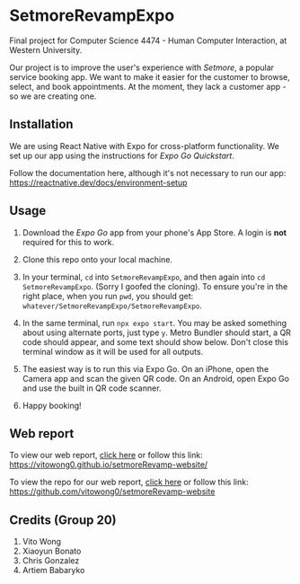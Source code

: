 # SetmoreRevampExpo
Final project for Computer Science 4474 - Human Computer Interaction, at Western University.

Our project is to improve the user's experience with _Setmore_, a popular service booking app. We want to make it easier for the customer to browse, select, and book appointments. At the moment, they lack a customer app - so we are creating one. 

## Installation
We are using React Native with Expo for cross-platform functionality. We set up our app using the instructions for _Expo Go Quickstart_.

Follow the documentation here, although it's not necessary to run our app: https://reactnative.dev/docs/environment-setup

## Usage
1. Download the _Expo Go_ app from your phone's App Store. A login is **not** required for this to work. 

2. Clone this repo onto your local machine. 

3. In your terminal, `cd` into `SetmoreRevampExpo`, and then again into `cd SetmoreRevampExpo`. (Sorry I goofed the cloning). To ensure you're in the right place, when you run `pwd`, you should get: `whatever/SetmoreRevampExpo/SetmoreRevampExpo`.

4. In the same terminal, run `npx expo start`. You may be asked something about using alternate ports, just type `y`. Metro Bundler should start, a QR code should appear, and some text should show below. Don't close this terminal window as it will be used for all outputs.

5. The easiest way is to run this via Expo Go. On an iPhone, open the Camera app and scan the given QR code. On an Android, open Expo Go and use the built in QR code scanner.

6. Happy booking!

## Web report

To view our web report, [click here](https://vitowong0.github.io/setmoreRevamp-website/) or follow this link: https://vitowong0.github.io/setmoreRevamp-website/

To view the repo for our web report, [click here](https://github.com/vitowong0/setmoreRevamp-website) or follow this link: https://github.com/vitowong0/setmoreRevamp-website

## Credits (Group 20)
1. Vito Wong
2. Xiaoyun Bonato
3. Chris Gonzalez
4. Artiem Babaryko
